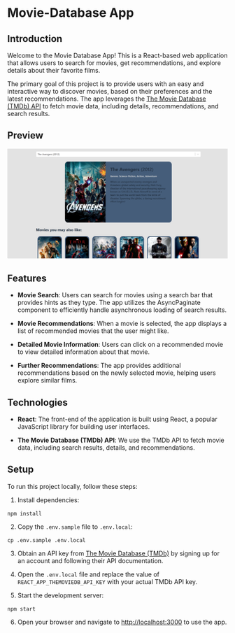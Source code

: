 # Movie-Database App

## Introduction

Welcome to the Movie Database App! This is a React-based web application that allows users to search for movies, get recommendations, and explore details about their favorite films.

The primary goal of this project is to provide users with an easy and interactive way to discover movies, based on their preferences and the latest recommendations. The app leverages the [The Movie Database (TMDb) API](https://www.themoviedb.org/documentation/api) to fetch movie data, including details, recommendations, and search results.

## Preview

![Movie Database App Screenshot](./public/screenshot.png)

## Features

- **Movie Search**: Users can search for movies using a search bar that provides hints as they type. The app utilizes the AsyncPaginate component to efficiently handle asynchronous loading of search results.

- **Movie Recommendations**: When a movie is selected, the app displays a list of recommended movies that the user might like.

- **Detailed Movie Information**: Users can click on a recommended movie to view detailed information about that movie.

- **Further Recommendations**: The app provides additional recommendations based on the newly selected movie, helping users explore similar films.

## Technologies

- **React**: The front-end of the application is built using React, a popular JavaScript library for building user interfaces.

- **The Movie Database (TMDb) API**: We use the TMDb API to fetch movie data, including search results, details, and recommendations.

## Setup

To run this project locally, follow these steps:

1. Install dependencies:

```
npm install
```

2. Copy the `.env.sample` file to `.env.local`:

```
cp .env.sample .env.local
```

3. Obtain an API key from [The Movie Database (TMDb)](https://www.themoviedb.org/documentation/api) by signing up for an account and following their API documentation.

4. Open the `.env.local` file and replace the value of `REACT_APP_THEMOVIEDB_API_KEY` with your actual TMDb API key.

5. Start the development server:

```
npm start
```

6. Open your browser and navigate to [http://localhost:3000](http://localhost:3000) to use the app.

